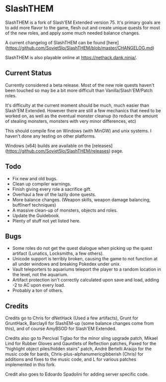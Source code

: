 SlashTHEM
=====================

SlashTHEM is a fork of Slash'EM Extended version 75.  It's primary goals are to add more flavor to the game, flesh out and create unique quests for most of the new roles, and apply some much needed balance changes.

A current changelog of SlashTHEM can be found [here] (https://github.com/Soviet5lo/SlashTHEM/blob/master/CHANGELOG.md)

SlashTHEM is also playable online at https://nethack.dank.ninja/.

Current Status
--------------

Currently considered a beta release.  Most of the new role quests haven't been touched so may be a bit more difficult than Vanilla/Slash'EM/Patch roles.

It's difficulty at the current moment should be much, much easier than Slash'EM Extended.  However there are still a few mechanics that need to be worked on, as well as the eventual monster cleanup (to reduce the amount of stealing monsters, monsters with very minor differences, etc)

This should compile fine on Windows (with MinGW) and unix systems.  I haven't done any testing on other platforms.

Windows (x64) builds are available on the [releases] (https://github.com/Soviet5lo/SlashTHEM/releases) page.

Todo
----

- Fix new and old bugs.
- Clean up compiler warnings.
- Finish giving every role a sacrifice gift.
- Overhaul a few of the lazily done quests.
- More balance changes. (Weapon skills, weapon damage balancing, buff/nerf techniques)
- A massive clean-up of monsters, objects and roles.
- Update the Guidebook.
- Plenty of stuff not yet listed here.

Bugs
----
- Some roles do not get the quest dialogue when picking up the quest artifact (Lunatics, Locksmiths, a few others).
- Unicode support is terribly broken, causing the game to not function at all under windows and breaking Pokedex under unix.
- Vault teleporters to aquariums teleport the player to a random location in the level, not the aquarium.
- Artifact protection isn't correctly calculated upon save and load, adding -2 to AC upon every load.
- Probably a ton of others.

Credits
-------
Credits go to Chris for dNetHack (Used a few artifacts), Grunt for GruntHack, BarclayII for SlashEM-up (some balance changes come from this), and of course AmyBSOD for Slash'EM Extended.

Credits also go to Percival Tiglao for the minor sling upgrade patch, Mikael Lind for Rubber Gloves and Gauntlets of Reflection patches, Paxed for the "highlight object piles/hidden stairs" patch, André Bertelli Araújo for the music code for bards, Chris-plus-alphanumericgibberish (Chris) for additions and fixes to the music code, and L for various patches implemented in this fork.

Credit also goes to Edoardo Spadolini for adding server specific code.
